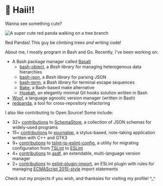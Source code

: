 # 👋 Haii!!

Wanna see something cute?

![A super cute red panda walking on a tree branch](./redpanda3.jpg)

Red Pandas! This guy be climbing trees _and_ writing code!

About me, I mostly program in Bash and Go. Recently, I've been working on:

- A Bash package manager called [Basalt](https://github.com/hyperupcall/basalt)
  - [bash-object](https://github.com/hyperupcall/bash-object), a _Bash library_ for managing heterogenous data hierarchies
  - [bash-json](https://github.com/hyperupcall/bash-json), a _Bash library_ for parsing JSON
  - [bash-term](https://github.com/hyperupcall/bash-term), a _Bash library_ for terminal escape sequences
  - [Bake](https://github.com/hyperupcall/bake), a Bash-based make alternative
  - [Hookah](https://github.com/hyperupcall/hookah), an elegantly minimal Git hooks solution written in Bash
- [Woof](https://github.com/hyperupcall/woof), a language agnostic version manager (written in Bash)
- [redpanda](https://github.com/hyperupcall/redpanda), a tool for cross-repository refactoring 

I also like contributing to Open Source! Some include:

- 32+ [contributions](https://github.com/SchemaStore/schemastore/pulls?q=author%3Ahyperupcall+is%3Apr+is%3Amerged+sort%3Aupdated-desc) to [SchemaStore](https://github.com/SchemaStore/schemastore), a collection of JSON schemas for widely-used programs
- 15+ [contributions](https://github.com/xournalpp/xournalpp/pulls?q=author%3Ahyperupcall+is%3Apr+is%3Amerged+sort%3Aupdated-desc) to [xournalpp](https://github.com/xournalpp/xournalpp), a stylus-based, note-taking application written with C++ and GTK3
- 9+ [contributions](https://github.com/typescript-eslint/tslint-to-eslint-config/pulls?q=author%3Ahyperupcall+is%3Apr+is%3Amerged+sort%3Aupdated-desc) to [tslint-to-eslint-config](https://github.com/typescript-eslint/tslint-to-eslint-config), a utility for migrating configuration from [TSLint](https://github.com/palantir/tslint) to [ESLint](https://github.com/eslint/eslint)
- 4+ [contributions](https://github.com/asdf-vm/asdf/pulls?q=author%3Ahyperupcall+is%3Apr+is%3Amerged+sort%3Aupdated-desc) to [asdf](https://github.com/asdf-vm/asdf), an extendable, multi-language version manager
- 2+ [contributions](https://github.com/import-js/eslint-plugin-import/pulls?q=author%3Ahyperupcall+is%3Apr+is%3Amerged+sort%3Aupdated-desc) to [eslint-plugin-import](https://github.com/import-js/eslint-plugin-import), an ESLint plugin with rules for managing [ECMAScript 2015-style](https://tc39.es/ecma262/multipage/ecmascript-language-scripts-and-modules.html#sec-imports) import statements


Check out my projects if you wish, and thanksies for visiting my profile! ^_^
